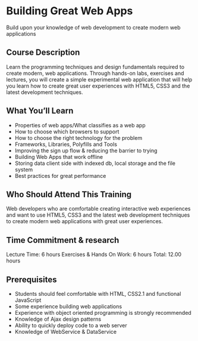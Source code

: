 Building Great Web Apps
=======================
Build upon your knowledge of web development to create modern web applications

Course Description
------------------
Learn the programming techniques and design fundamentals required to create modern, web applications.  Through hands-on labs, exercises and lectures, you will create a simple experimental web application that will help you learn how to create great user experiences with HTML5, CSS3 and the latest development techniques.

What You’ll Learn
-----------------
* Properties of web apps/What classifies as a web app
* How to choose which browsers to support
* How to choose the right technology for the problem
* Frameworks, Libraries, Polyfills and Tools
* Improving the sign up flow & reducing the barrier to trying
* Building Web Apps that work offline
* Storing data client side with indexed db, local storage and the file system
* Best practices for great performance

Who Should Attend This Training
-------------------------------
Web developers who are comfortable creating interactive web experiences and want to use HTML5, CSS3 and the latest web development techniques to create modern web applications with great user experiences.

Time Commitment & research
-------------------------
Lecture Time: 6 hours
Exercises & Hands On Work: 6 hours
Total: 12.00 hours

Prerequisites
-------------
* Students should feel comfortable with HTML, CSS2.1 and functional JavaScript
* Some experience building web applications
* Experience with object oriented programming is strongly recommended
* Knowledge of Ajax design patterns
* Ability to quickly deploy code to a web server
* Knowledge of WebService & DataService

